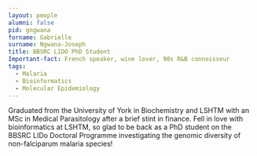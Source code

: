 ```yaml
---
layout: people
alumni: false
pid: gngwana
forname: Gabrielle
surname: Ngwana-Joseph
title: BBSRC LIDO PhD Student
Important-fact: French speaker, wine lover, 90s R&B connoisseur
tags:
  - Malaria
  - Bioinformatics
  - Molecular Epidemiology
---
```


Graduated from the University of York in Biochemistry and LSHTM with an MSc in Medical Parasitology after a brief stint in finance. Fell in love with bioinformatics at LSHTM, so glad to be back as a PhD student on the BBSRC LIDo Doctoral Programme investigating the genomic diversity of non-falciparum malaria species!
